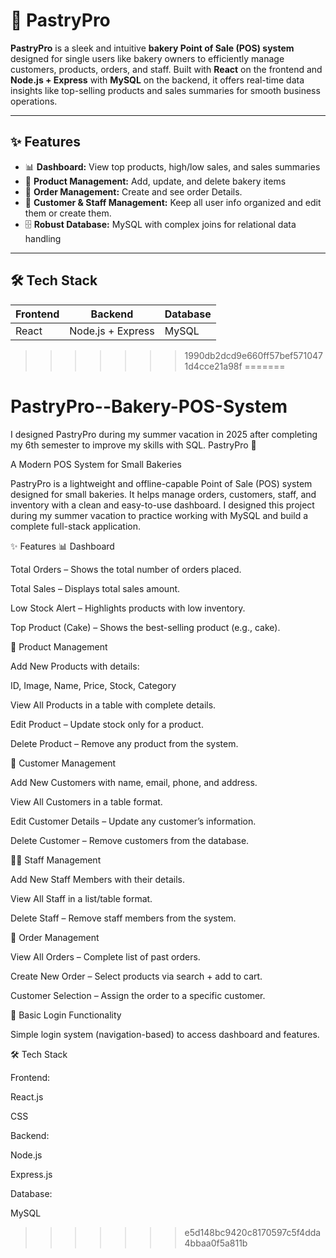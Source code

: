 # 🍰 PastryPro

**PastryPro** is a sleek and intuitive **bakery Point of Sale (POS) system** designed for single users like bakery owners to efficiently manage customers, products, orders, and staff. Built with **React** on the frontend and **Node.js + Express** with **MySQL** on the backend, it offers real-time data insights like top-selling products and sales summaries for smooth business operations.

---

## ✨ Features

- 📊 **Dashboard:** View top products, high/low sales, and sales summaries  
- 🍞 **Product Management:** Add, update, and delete bakery items  
- 🛒 **Order Management:** Create and see order Details.
- 👥 **Customer & Staff Management:** Keep all user info organized and edit them or create them.
- 🗄️ **Robust Database:** MySQL with complex joins for relational data handling  

---

## 🛠️ Tech Stack

| Frontend       | Backend             | Database  |
| -------------- | ------------------- | --------- |
| React          | Node.js + Express   | MySQL     |

>>>>>>> 1990db2dcd9e660ff57bef5710471d4cce21a98f
=======
# PastryPro--Bakery-POS-System
I designed PastryPro during my summer vacation in 2025 after completing my 6th semester to improve my skills with SQL.
PastryPro 🍰

A Modern POS System for Small Bakeries

PastryPro is a lightweight and offline-capable Point of Sale (POS) system designed for small bakeries. It helps manage orders, customers, staff, and inventory with a clean and easy-to-use dashboard. I designed this project during my summer vacation to practice working with MySQL and build a complete full-stack application.

✨ Features
📊 Dashboard

Total Orders – Shows the total number of orders placed.

Total Sales – Displays total sales amount.

Low Stock Alert – Highlights products with low inventory.

Top Product (Cake) – Shows the best-selling product (e.g., cake).

🛒 Product Management

Add New Products with details:

ID, Image, Name, Price, Stock, Category

View All Products in a table with complete details.

Edit Product – Update stock only for a product.

Delete Product – Remove any product from the system.

👥 Customer Management

Add New Customers with name, email, phone, and address.

View All Customers in a table format.

Edit Customer Details – Update any customer’s information.

Delete Customer – Remove customers from the database.

🧑‍🍳 Staff Management

Add New Staff Members with their details.

View All Staff in a list/table format.

Delete Staff – Remove staff members from the system.

📝 Order Management

View All Orders – Complete list of past orders.

Create New Order – Select products via search + add to cart.

Customer Selection – Assign the order to a specific customer.

🔐 Basic Login Functionality

Simple login system (navigation-based) to access dashboard and features.

🛠 Tech Stack

Frontend:

React.js

CSS

Backend:

Node.js

Express.js

Database:

MySQL
>>>>>>> e5d148bc9420c8170597c5f4dda4bbaa0f5a811b
